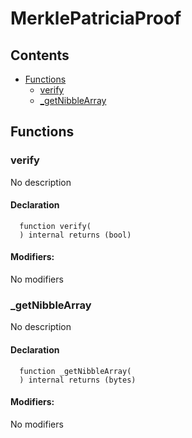 # MerklePatriciaProof





## Contents
<!-- START doctoc generated TOC please keep comment here to allow auto update -->
<!-- DON'T EDIT THIS SECTION, INSTEAD RE-RUN doctoc TO UPDATE -->

- [Functions](#functions)
  - [verify](#verify)
  - [_getNibbleArray](#_getnibblearray)

<!-- END doctoc generated TOC please keep comment here to allow auto update -->




## Functions

### verify
No description


#### Declaration
```solidity
  function verify(
  ) internal returns (bool)
```

#### Modifiers:
No modifiers



### _getNibbleArray
No description


#### Declaration
```solidity
  function _getNibbleArray(
  ) internal returns (bytes)
```

#### Modifiers:
No modifiers





